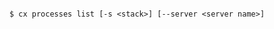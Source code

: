 <!-- layout:code post: toolbelt_processes_usage -->

```

$ cx processes list [-s <stack>] [--server <server name>]

```
